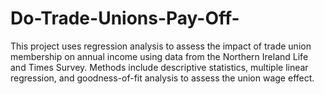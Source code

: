 # Do-Trade-Unions-Pay-Off-
This project uses regression analysis to assess the impact of trade union membership on annual income using data from the Northern Ireland Life and Times Survey. Methods include descriptive statistics, multiple linear regression, and goodness-of-fit analysis to assess the union wage effect.
